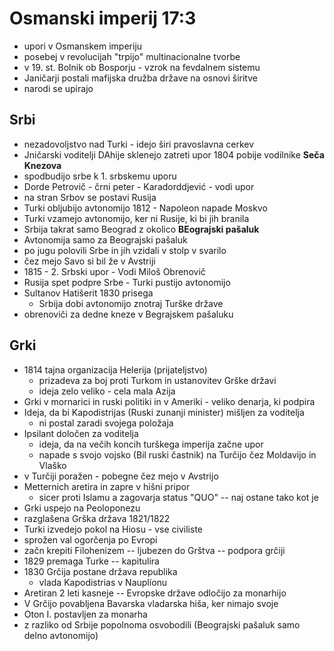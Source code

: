 # Osmanski imperij 17:3
- upori v Osmanskem imperiju
- posebej v revolucijah "trpijo" multinacionalne tvorbe 
- v 19. st. Bolnik ob Bosporju - vzrok na fevdalnem sistemu
- Janičarji postali mafijska družba države na osnovi širitve
- narodi se upirajo
## Srbi
- nezadovoljstvo nad Turki - idejo širi pravoslavna cerkev
- Jničarski voditelji DAhije sklenejo zatreti upor 1804 pobije vodilnike __Seča Knezova__
- spodbudijo srbe k 1. srbskemu uporu
- Dorde Petrovič - črni peter - Karadorddjević - vodi upor
- na stran Srbov se postavi Rusija
- Turki obljubijo avtonomijo 1812 - Napoleon napade Moskvo
- Turki vzamejo avtonomijo, ker ni Rusije, ki bi jih branila
- Srbija takrat samo Beograd z okolico __BEograjski pašaluk__
- Avtonomija samo za Beograjski pašaluk 
- po jugu polovili Srbe in jih vzidali v stolp v svarilo
- čez mejo Savo si bil že v Avstriji
- 1815 - 2. Srbski upor - Vodi Miloš Obrenovič
- Rusija spet podpre Srbe - Turki pustijo avtonomijo 
- Sultanov Hatišerit 1830 prisega
    - Srbija dobi avtonomijo znotraj Turške države
- obrenoviči za dedne kneze v Begrajskem pašaluku
## Grki
- 1814 tajna organizacija Helerija (prijateljstvo)
    - prizadeva za boj proti Turkom in ustanovitev Grške državi
    - ideja zelo veliko - cela mala Azija
- Grki v mornarici in ruski politiki in v Ameriki - veliko denarja, ki podpira
- Ideja, da bi Kapodistrijas (Ruski zunanji minister) mišljen za voditelja
    - ni postal zaradi svojega položaja
- Ipsilant določen za voditelja
    - ideja, da na večih koncih turškega imperija začne upor
    - napade s svojo vojsko (Bil ruski častnik) na Turčijo čez Moldavijo in Vlaško
- v Turčiji poražen - pobegne čez mejo v Avstrijo
- Metternich aretira in zapre v hišni pripor 
    - sicer proti Islamu a zagovarja status "QUO" -- naj ostane tako kot je
- Grki uspejo na Peoloponezu
- razglašena Grška država 1821/1822
- Turki izvedejo pokol na Hiosu - vse civiliste
- sprožen val ogorčenja po Evropi
- začn krepiti Filohenizem -- ljubezen do Grštva -- podpora grčiji
- 1829 premaga Turke -- kapitulira
- 1830 Grčija postane država republika
    - vlada Kapodistrias v Nauplíonu
- Aretiran 2 leti kasneje -- Evropske države odločijo za monarhijo
- V Grčijo povabljena Bavarska vladarska hiša, ker nimajo svoje
- Oton I. postavljen za monarha
- z razliko od Srbije popolnoma osvobodili (Beograjski pašaluk samo delno avtonomijo)
